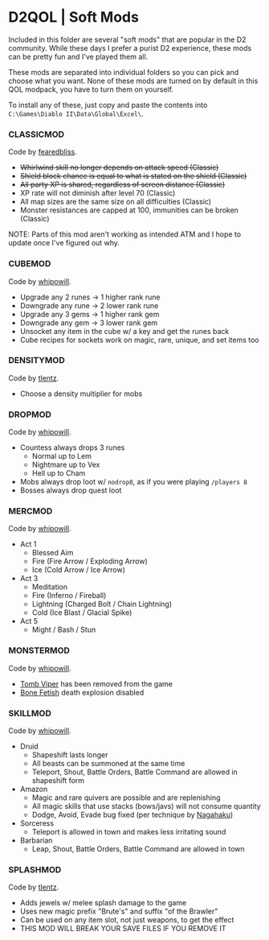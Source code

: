 # D2QOL | Soft Mods

Included in this folder are several "soft mods" that are popular in the D2 community.  While these days I prefer a purist D2 experience, these mods can be pretty fun and I've played them all.

These mods are separated into individual folders so you can pick and choose what you want.  None of these mods are turned on by default in this QOL modpack, you have to turn them on yourself.

To install any of these, just copy and paste the contents into ``C:\Games\Diablo II\Data\Global\Excel\``.

### CLASSICMOD

Code by [fearedbliss](https://github.com/Grogger/Diablo-II--Vanilla-Frosting).

- ~~Whirlwind skill no longer depends on attack speed (Classic)~~
- ~~Shield block chance is equal to what is stated on the shield (Classic)~~
- ~~All party XP is shared, regardless of screen distance (Classic)~~
- XP rate will not diminish after level 70 (Classic)
- All map sizes are the same size on all difficulties (Classic)
- Monster resistances are capped at 100, immunities can be broken (Classic)

NOTE: Parts of this mod aren't working as intended ATM and I hope to update once I've figured out why.

### CUBEMOD

Code by [whipowill](https://github.com/whipowill).

- Upgrade any 2 runes -> 1 higher rank rune
- Downgrade any rune -> 2 lower rank rune
- Upgrade any 3 gems -> 1 higher rank gem
- Downgrade any gem -> 3 lower rank gem
- Unsocket any item in the cube w/ a key and get the runes back
- Cube recipes for sockets work on magic, rare, unique, and set items too

### DENSITYMOD

Code by [tlentz](https://github.com/tlentz/d2modmaker).

- Choose a density multiplier for mobs

### DROPMOD

Code by [whipowill](https://github.com/whipowill).

- Countess always drops 3 runes
	- Normal up to Lem
	- Nightmare up to Vex
	- Hell up to Cham
- Mobs always drop loot w/ ``nodrop0``, as if you were playing ``/players 8``
- Bosses always drop quest loot

### MERCMOD

Code by [whipowill](https://github.com/whipowill).

- Act 1
	- Blessed Aim
	- Fire (Fire Arrow / Exploding Arrow)
	- Ice (Cold Arrow / Ice Arrow)
- Act 3
	- Meditation
	- Fire (Inferno / Fireball)
	- Lightning (Charged Bolt / Chain Lightning)
	- Cold (Ice Blast / Glacial Spike)
- Act 5
	- Might / Bash / Stun

### MONSTERMOD

Code by [whipowill](https://github.com/whipowill).

- [Tomb Viper](https://www.reddit.com/r/diablo2/comments/r7m6qm/tomb_vipers_a_history/) has been removed from the game
- [Bone Fetish](http://classic.battle.net/diablo2exp/monsters/act3-bonefetish.shtml) death explosion disabled

### SKILLMOD

Code by [whipowill](https://github.com/whipowill).

- Druid
	- Shapeshift lasts longer
	- All beasts can be summoned at the same time
	- Teleport, Shout, Battle Orders, Battle Command are allowed in shapeshift form
- Amazon
	- Magic and rare quivers are possible and are replenishing
	- All magic skills that use stacks (bows/javs) will not consume quantity
	- Dodge, Avoid, Evade bug fixed (per technique by [Nagahaku](https://d2mods.info/forum/viewtopic.php?p=500423&sid=923afb1f8828e76713d3c8a1f9f78ff1#p500423))
- Sorceress
	- Teleport is allowed in town and makes less irritating sound
- Barbarian
	- Leap, Shout, Battle Orders, Battle Command are allowed in town

### SPLASHMOD

Code by [tlentz](https://github.com/tlentz/d2modmaker).

- Adds jewels w/ melee splash damage to the game
- Uses new magic prefix "Brute's" and suffix "of the Brawler"
- Can be used on any item slot, not just weapons, to get the effect
- THIS MOD WILL BREAK YOUR SAVE FILES IF YOU REMOVE IT